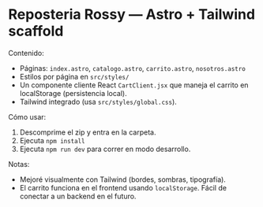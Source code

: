 # Reposteria Rossy — Astro + Tailwind scaffold

Contenido:
- Páginas: `index.astro`, `catalogo.astro`, `carrito.astro`, `nosotros.astro`
- Estilos por página en `src/styles/`
- Un componente cliente React `CartClient.jsx` que maneja el carrito en localStorage (persistencia local).
- Tailwind integrado (usa `src/styles/global.css`).

Cómo usar:
1. Descomprime el zip y entra en la carpeta.
2. Ejecuta `npm install`
3. Ejecuta `npm run dev` para correr en modo desarrollo.

Notas:
- Mejoré visualmente con Tailwind (bordes, sombras, tipografía).
- El carrito funciona en el frontend usando `localStorage`. Fácil de conectar a un backend en el futuro.
